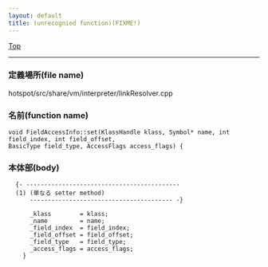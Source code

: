 ```yaml
---
layout: default
title: (unrecognied function)(FIXME!)
---
```

[Top](../index.html)

--- 
### 定義場所(file name)
hotspot/src/share/vm/interpreter/linkResolver.cpp

### 名前(function name)
```
void FieldAccessInfo::set(KlassHandle klass, Symbol* name, int field_index, int field_offset,
BasicType field_type, AccessFlags access_flags) {
```

### 本体部(body)
```
  {- -------------------------------------------
  (1) (単なる setter method)
      ---------------------------------------- -}

	  _klass        = klass;
	  _name         = name;
	  _field_index  = field_index;
	  _field_offset = field_offset;
	  _field_type   = field_type;
	  _access_flags = access_flags;
	}
	
```


